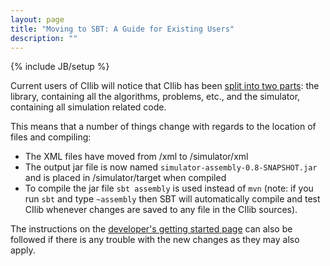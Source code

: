 ```yaml
---
layout: page
title: "Moving to SBT: A Guide for Existing Users"
description: ""
---
```

{% include JB/setup %}

Current users of CIlib will notice that CIlib has been 
[split into two parts](/2012/07/16/removal-of-simulator-scripts/index.html):
the library, containing all the algorithms, problems, etc., and the simulator, 
containing all simulation related code.

This means that a number of things change with regards to the location of files
and compiling:

- The XML files have moved from /xml to /simulator/xml
- The output jar file is now named `simulator-assembly-0.8-SNAPSHOT.jar` and is placed
in /simulator/target when compiled
- To compile the jar file `sbt assembly` is used instead of `mvn`
(note: if you run `sbt` and type `~assembly` then SBT will automatically compile and 
test CIlib whenever changes are saved to any file in the CIlib sources).

The instructions on the [developer's getting started page](dev/getting-started.html)
can also be followed if there is any trouble with the new changes as they may also apply.

